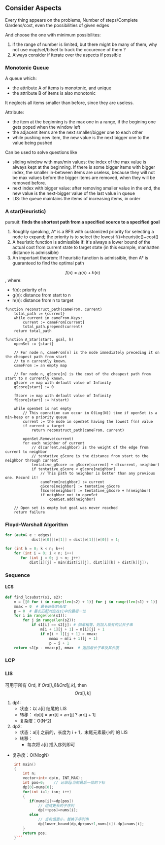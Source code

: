 

## Consider Aspects

Every thing appears on the problems, Number of steps/Complete Gardens/cost, even the possibilities of given edges

And choose the one with minimum possibilites:

1. if the range of number is limited, but there might be many of them, why not use map/set/bitset to track the occurence of them ?
2. Always consider if iterate over the aspects if possible


### Monotonic Queue

A queue which:

* the attribute A of items is monotonic, and unique
* the attribute B of items is also monotonic

It neglects all items smaller than before, since they are useless.

Attribute:

* the item at the beginning is the max one in a range, if the begining one gets poped when the window left
* the adjacent items are the next smaller/bigger one to each other
* while pushing new item, the new value is the next bigger one to the value being pushed

Can be used to solve questions like

* sliding window with max/min values: the index of the max value is always kept at the beginning. If there is some bigger items with bigger index, the smaller in-between items are useless, because they will not be max values before the bigger items are removed, when they will be removed before.
* next index with bigger value: after removing smaller value in the end, the new value is the next-bigger value of the last value in queue
* LIS: the queue maintains the items of increasing items, in order


### A star(Heuristic)

pursuit: **finds the shortest path from a specified source to a specified goal**

1. Roughly speaking, A* is a BFS with customized priority for selecting a node to expand; the priority is to select the lowest f()=heuristic()+cost()
2. A heuristic function is admissible if: it's always a lower bound of the actual cost from current state to target state (in this example, manhatten distance is admissible)
3. An important theorem: If heuristic function is admissible, then A* is guaranteed to find the optimal path



$$ f(n) = g(n) + h(n) $$, where:

* f(n): priority of n
* g(n): distance from start to n
* h(n): distance from n to target

```pseudocode
function reconstruct_path(cameFrom, current)
    total_path := {current}
    while current in cameFrom.Keys:
        current := cameFrom[current]
        total_path.prepend(current)
    return total_path

function A_Star(start, goal, h)
    openSet := {start}

    // For node n, cameFrom[n] is the node immediately preceding it on the cheapest path from start
    // to n currently known.
    cameFrom := an empty map

    // For node n, gScore[n] is the cost of the cheapest path from start to n currently known.
    gScore := map with default value of Infinity
    gScore[start] := 0

    fScore := map with default value of Infinity
    fScore[start] := h(start)

    while openSet is not empty
        // This operation can occur in O(Log(N)) time if openSet is a min-heap or a priority queue
        current := the node in openSet having the lowest f(n) value
        if current = target
            return reconstruct_path(cameFrom, current)

        openSet.Remove(current)
        for each neighbor of current
            // d(current,neighbor) is the weight of the edge from current to neighbor
            // tentative_gScore is the distance from start to the neighbor through current
            tentative_gScore := gScore[current] + d(current, neighbor)
            if tentative_gScore < gScore[neighbor]
                // This path to neighbor is better than any previous one. Record it!
                cameFrom[neighbor] := current
                gScore[neighbor] := tentative_gScore
                fScore[neighbor] := tentative_gScore + h(neighbor)
                if neighbor not in openSet
                    openSet.add(neighbor)

    // Open set is empty but goal was never reached
    return failure
```



### Floyd-Warshall Algorithm

```c++
for (auto& e : edges) 
            dist[e[0]][e[1]] = dist[e[1]][e[0]] = 1;
        
for (int k = 0; k < n; k++)
    for (int i = 0; i < n; i++)
       for (int j = 0; j < n; j++)
           dist[i][j] = min(dist[i][j], dist[i][k] + dist[k][j]);
```


### Sequence

#### LCS

```python
def find_lcsubstr(s1, s2):
    m = [[0 for i in range(len(s2) + 1)] for j in range(len(s1) + 1)]  # 生成0矩阵，为方便后续计算，比字符串长度多了一列
    mmax = 0  # 最长匹配的长度
    p = 0  # 最长匹配对应在s1中的最后一位
    for i in range(len(s1)):
        for j in range(len(s2)):
            if s1[i] == s2[j]: # 如果相等，则加入现有的公共子串
                m[i + 1][j + 1] = m[i][j] + 1
                if m[i + 1][j + 1] > mmax:
                    mmax = m[i + 1][j + 1]
                    p = i + 1
    return s1[p - mmax:p], mmax  # 返回最长子串及其长度
```

### LCP

### LIS

可用于所有 Ord,  if  $Ord[i, j] \& Ord[j, k]$, then  $$Ord[i, k] $$


1. dp1:
   * 状态：以 a[i] 结尾的 LIS
   * 转移： dp[i] = arr[i] > arr[j] ? arr[j + 1]
   * 复杂度：O(N^2)
2. dp2: 
   * 状态：a[i] 之前的，长度为 i + 1，末尾元素最小的 的 LIS
   * 转移：
     * 每次将 a[i] 插入序列即可
* 复杂度：O(NlogN)
  
 ```c++
     int main()
     {
         int n;
         vector<int> dp(n, INT_MAX);
         int pos=0;    // 记录dp当前最后一位的下标
         dp[0]=nums[0];
         for(int i=1; i<n; i++)
         {
            if(nums[i]>=dp[pos])
                // 组成更长的子序列
                dp[++pos]=nums[i];
            else
                // 当前值更小，替换子序列串
		        dp[lower_bound(dp,dp+pos+1,nums[i])-dp]=nums[i];
         }
         return pos;
     }```
